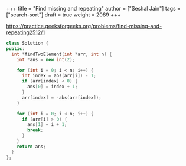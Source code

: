 +++
title = "Find missing and repeating"
author = ["Seshal Jain"]
tags = ["search-sort"]
draft = true
weight = 2089
+++

<https://practice.geeksforgeeks.org/problems/find-missing-and-repeating2512/1>

```cpp
class Solution {
public:
  int *findTwoElement(int *arr, int n) {
    int *ans = new int(2);

    for (int i = 0; i < n; i++) {
      int index = abs(arr[i]) - 1;
      if (arr[index] < 0) {
        ans[0] = index + 1;
      }
      arr[index] = -abs(arr[index]);
    }

    for (int i = 0; i < n; i++) {
      if (arr[i] > 0) {
        ans[1] = i + 1;
        break;
      }
    }
    return ans;
  }
};
```
